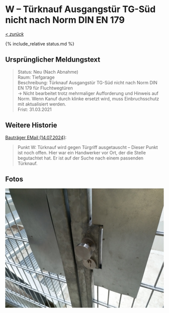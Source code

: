 # W &ndash; Türknauf Ausgangstür TG-Süd nicht nach Norm DIN EN 179

_[&lt; zurück](../../index.md)_

{% include_relative status.md %}

## Ursprünglicher Meldungstext

> Status: Neu (Nach Abnahme)\
> Raum: Tiefgarage\
> Beschreibung: Türknauf Ausgangstür TG-Süd nicht nach Norm DIN EN 179 für Fluchtwegtüren\
> -> Nicht bearbeitet trotz mehrmaliger Aufforderung und Hinweis auf Norm. Wenn Kanuf durch klinke ersetzt wird, muss Einbruchsschutz mit aktualisiert werden.\
> Frist: 31.03.2021

## Weitere Historie

[Bauträger EMail (14.07.2024)]:

> Punkt W: Türknauf wird gegen Türgriff ausgetauscht – Dieser Punkt ist noch offen. Hier war ein Handwerker vor Ort, der die Stelle begutachtet hat. Er ist auf der Suche nach einem passenden Türknauf. 

## Fotos

![](Meldung.jpg)

[Bauträger EMail (14.07.2024)]: https://drive.google.com/file/d/19hDpQ9SWxaemkfX0wXpxzCk9p0P5WIK4/view?usp=drive_link
